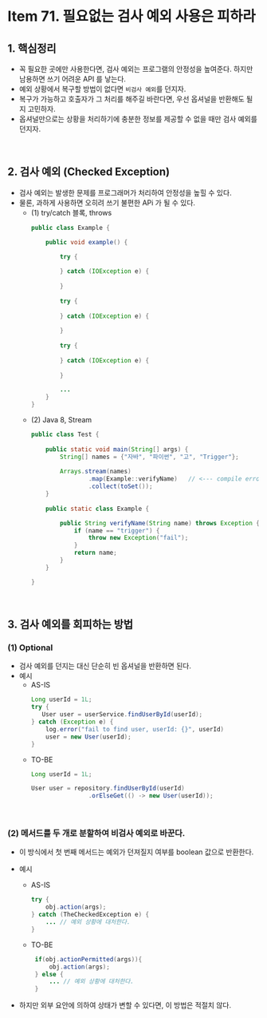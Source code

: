 # Item 71. 필요없는 검사 예외 사용은 피하라
## 1. 핵심정리
- 꼭 필요한 곳에만 사용한다면, 검사 예외는 프로그램의 안정성을 높여준다. 하지만 남용하면 쓰기 어려운 API 를 낳는다.
- 예외 상황에서 복구할 방법이 없다면 `비검사 예외`를 던지자.
- 복구가 가능하고 호출자가 그 처리를 해주길 바란다면, 우선 옵셔널을 반환해도 될지 고민하자.
- 옵셔널만으로는 상황을 처리하기에 충분한 정보를 제공할 수 없을 때만 검사 예외를 던지자.

<br>

## 2. 검사 예외 (Checked Exception)
- 검사 예외는 발생한 문제를 프로그래머가 처리하여 안정성을 높힐 수 있다.
- 물론, 과하게 사용하면 오히려 쓰기 불편한 APi 가 될 수 있다.
    - (1) try/catch 블록, throws
        ```java
        public class Example {
      
            public void example() {
      
                try {
                
                } catch (IOException e) {
                
                } 
                
                try {
                
                } catch (IOException e) {
                
                } 
                                
                try {
                
                } catch (IOException e) {
                
                } 
      
                ...
            }
        }     
        ```
    - (2) Java 8, Stream
        ```java    
        public class Test {
            
            public static void main(String[] args) {
                String[] names = {"자바", "파이썬", "고", "Trigger"};
            
                Arrays.stream(names)
                        .map(Example::verifyName)   // <--- compile error
                        .collect(toSet());           
            }
                  
            public static class Example {
      
                public String verifyName(String name) throws Exception {
                    if (name == "trigger") {
                        throw new Exception("fail");
                    }
                    return name;
                }
            }    
        
        }
        ```


<br>


## 3. 검사 예외를 회피하는 방법
### (1) Optional
- 검사 예외를 던지는 대신 단순히 빈 옵셔널을 반환하면 된다.
- 예시
    - AS-IS
        ```java
        Long userId = 1L;
        try {
           User user = userService.findUserById(userId); 
        } catch (Exception e) {
            log.error("fail to find user, userId: {}", userId)
            user = new User(userId);
        }
        ```
    - TO-BE
        ```java
        Long userId = 1L;
        
        User user = repository.findUserById(userId)
                        .orElseGet(() -> new User(userId)); 
        ```

<br>

### (2) 메서드를 두 개로 분할하여 비검사 예외로 바꾼다.
- 이 방식에서 첫 번째 메서드는 예외가 던져질지 여부를 boolean 값으로 반환한다.
- 예시
    - AS-IS
        ```java
        try {
            obj.action(args);
        } catch (TheCheckedException e) {
            ... // 예외 상황에 대처한다.
        }
       ```
    - TO-BE
       ```java
        if(obj.actionPermitted(args)){
            obj.action(args);
        } else {
            ... // 예외 상황에 대처한다.
        }
       ```

- 하지만 외부 요안에 의하여 상태가 변할 수 있다면, 이 방법은 적절치 않다.